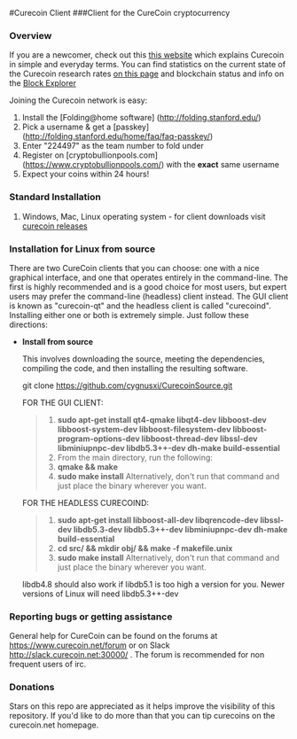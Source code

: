 #Curecoin Client
###Client for the CureCoin cryptocurrency

### Overview 

If you are a newcomer, check out this [this website](http://curecoin.net/) which explains Curecoin in simple and everyday terms. You can find statistics on the current state of the Curecoin research rates [on this page](http://folding.extremeoverclocking.com/team_summary.php?s=&t=224497) and blockchain status and info on the [Block Explorer](https://chainz.cryptoid.info/cure/)

Joining the Curecoin network is easy:

1. Install the [Folding@home software] (http://folding.stanford.edu/)
2. Pick a username & get a [passkey] (http://folding.stanford.edu/home/faq/faq-passkey/)
3. Enter "224497" as the team number to fold under
4. Register on [cryptobullionpools.com] (https://www.cryptobullionpools.com/) with the **exact** same username 
5. Expect your coins within 24 hours!

### Standard Installation

1. Windows, Mac, Linux operating system - for client downloads visit [curecoin releases](https://github.com/cygnusxi/CurecoinSource/releases)

### Installation for Linux from source

There are two CureCoin clients that you can choose: one with a nice graphical interface, and one that operates entirely in the command-line. The first is highly recommended and is a good choice for most users, but expert users may prefer the command-line (headless) client instead. The GUI client is known as "curecoin-qt" and the headless client is called "curecoind". Installing either one or both is extremely simple. Just follow these directions:

* **Install from source**

  This involves downloading the source, meeting the dependencies, compiling the code, and then installing the resulting software. 

   git clone https://github.com/cygnusxi/CurecoinSource.git

    FOR THE GUI CLIENT:

    > 1. **sudo apt-get install qt4-qmake libqt4-dev libboost-dev libboost-system-dev libboost-filesystem-dev libboost-program-options-dev libboost-thread-dev libssl-dev libminiupnpc-dev libdb5.3++-dev dh-make build-essential**
    > 2. From the main directory, run the following:
    > 3. **qmake && make**
    > 4. **sudo make install** Alternatively, don't run that command and just place the binary wherever you want.

    FOR THE HEADLESS CURECOIND:

    > 1. **sudo apt-get install libboost-all-dev libqrencode-dev libssl-dev libdb5.3-dev libdb5.3++-dev libminiupnpc-dev dh-make build-essential**
    > 2. **cd src/ && mkdir obj/ && make -f makefile.unix**
    > 4. **sudo make install** Alternatively, don't run that command and just place the binary wherever you want.

    libdb4.8 should also work if libdb5.1 is too high a version for you. Newer versions of Linux will need libdb5.3++-dev

### Reporting bugs or getting assistance

General help for CureCoin can be found on the forums at https://www.curecoin.net/forum or on Slack http://slack.curecoin.net:30000/ . The forum is recommended for non frequent users of irc. 

### Donations

Stars on this repo are appreciated as it helps improve the visibility of this repository. If you'd like to do more than that you can tip curecoins on the curecoin.net homepage. 
